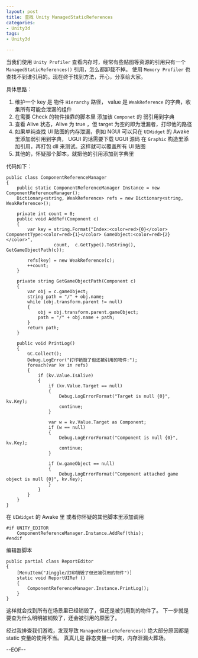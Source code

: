 ```yaml
---
layout: post
title: 查找 Unity ManagedStaticReferences 
categories:
- Unity3d
tags:
- Unity3d

---
```


当我们使用 `Unity Profiler` 查看内存时，经常有些贴图等资源的引用只有一个 `ManagedStaticReferences()` 引用，怎么都卸载不掉。
使用 `Memory Profiler` 也查找不到谁引用的。现在终于找到方法，开心，分享给大家。

具体思路：

1. 维护一个 key 是 物件 `Hierarchy` 路径，  value 是 `WeakReference` 的字典，收集所有可能会泄漏的组件
2. 在需要 Check 的物件挂靠的脚本里 添加该 `Componet` 的 弱引用到字典
3. 查看 Alive 状态，Alive 为 true ，但 target 为空的即为泄漏者，打印他的路径
4. 如果单纯查找 UI 贴图的内存泄漏，例如 NGUI 可以只在 `UIWidget` 的 Awake 里添加弱引用到字典， 
   UGUI 的话需要下载 UGUI 源码 在 `Graphic` 构造里添加引用，再打包 dll 来测试。这样就可以覆盖所有 UI 贴图
5. 其他的，怀疑那个脚本，就把他的引用添加到字典里

代码如下：

```
public class ComponentReferenceManager
{
	public static ComponentReferenceManager Instance = new ComponentReferenceManager();
    Dictionary<string, WeakReference> refs = new Dictionary<string, WeakReference>();

	private int count = 0;
	public void AddRef(Component c)
	{
		var key = string.Format("Index:<color=red>{0}</color> ComponentType:<color=red>{1}</color> GameObject:<color=red>{2}</color>", 
				  count,  c.GetType().ToString(), GetGameObjectPath(c));

		refs[key] = new WeakReference(c);
		++count;
	}

	private string GetGameObjectPath(Component c)
    {
		var obj = c.gameObject;
        string path = "/" + obj.name;
        while (obj.transform.parent != null)
        {
            obj = obj.transform.parent.gameObject;
            path = "/" + obj.name + path;
        }
        return path;
    }
	
	public void PrintLog()
	{
		GC.Collect();
		Debug.LogError("打印销毁了但还被引用的物件:");
		foreach(var kv in refs)
		{
			if (kv.Value.IsAlive)
			{
				if (kv.Value.Target == null)
				{
					Debug.LogErrorFormat("Target is null {0}", kv.Key);
					continue;
				}

				var w = kv.Value.Target as Component;
				if (w == null)
				{
					Debug.LogErrorFormat("Component is null {0}", kv.Key);
					continue;
				}

				if (w.gameObject == null)
				{
					Debug.LogErrorFormat("Component attached game object is null {0}", kv.Key);
				}
			}
		}
	}
}

```

在 `UIWidget` 的 Awake 里 或者你怀疑的其他脚本里添加调用
```
#if UNITY_EDITOR
    ComponentReferenceManager.Instance.AddRef(this);
#endif
```

编辑器脚本
```
public partial class ReportEditor
{
	[MenuItem("Jinggle/打印销毁了但还被引用的物件")]
	static void ReportUIRef () 
	{
		ComponentReferenceManager.Instance.PrintLog();
	}
}
```

这样就会找到所有在场景里已经销毁了，但还是被引用到的物件了。
下一步就是要查为什么明明被销毁了，还会被引用的原因了。

经过我排查我们游戏，发现导致 `ManagedStaticReferences()` 绝大部分原因都是 static 变量的使用不当。
真真儿是 静态变量一时爽，内存泄漏火葬场。

--EOF--						